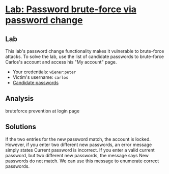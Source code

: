 # [Lab: Password brute-force via password change](https://portswigger.net/web-security/authentication/other-mechanisms/lab-password-brute-force-via-password-change)

## Lab

This lab's password change functionality makes it vulnerable to brute-force attacks. To solve the lab, use the list of candidate passwords to brute-force Carlos's account and access his "My account" page.

- Your credentials: `wiener`:`peter`
- Victim's username: `carlos`
- [Candidate passwords](https://portswigger.net/web-security/authentication/auth-lab-passwords)

## Analysis

bruteforce prevention at login page

## Solutions

If the two entries for the new password match, the account is locked. However, if you enter two different new passwords, an error message simply states Current password is incorrect. If you enter a valid current password, but two different new passwords, the message says New passwords do not match. We can use this message to enumerate correct passwords.

